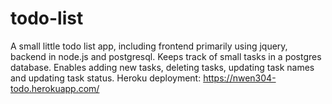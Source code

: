 # todo-list
A small little todo list app, including frontend primarily using jquery, backend in node.js and postgresql.
Keeps track of small tasks in a postgres database. Enables adding new tasks, deleting tasks, updating task names and updating task status.
Heroku deployment: https://nwen304-todo.herokuapp.com/
